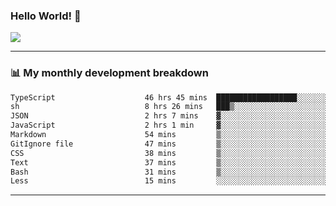 ### Hello World! 👋

<a>
  <img align="center" src="https://github-readme-stats.vercel.app/api?username=megatunger&count_private=true&include_all_commits=true&bg_color=30,56CCF2,2F80ED&title_color=fff&text_color=fff" />
</a>

------
### 📊 My monthly development breakdown

<!--START_SECTION:waka-->

```txt
TypeScript                    46 hrs 45 mins  ██████████████████░░░░░░░   72.21 %
sh                            8 hrs 26 mins   ███▒░░░░░░░░░░░░░░░░░░░░░   13.03 %
JSON                          2 hrs 7 mins    ▓░░░░░░░░░░░░░░░░░░░░░░░░   03.29 %
JavaScript                    2 hrs 1 min     ▓░░░░░░░░░░░░░░░░░░░░░░░░   03.12 %
Markdown                      54 mins         ▒░░░░░░░░░░░░░░░░░░░░░░░░   01.41 %
GitIgnore file                47 mins         ▒░░░░░░░░░░░░░░░░░░░░░░░░   01.22 %
CSS                           38 mins         ▒░░░░░░░░░░░░░░░░░░░░░░░░   00.99 %
Text                          37 mins         ▒░░░░░░░░░░░░░░░░░░░░░░░░   00.95 %
Bash                          31 mins         ▒░░░░░░░░░░░░░░░░░░░░░░░░   00.82 %
Less                          15 mins         ░░░░░░░░░░░░░░░░░░░░░░░░░   00.40 %
```

<!--END_SECTION:waka-->

------
